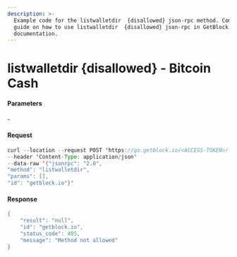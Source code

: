 ```yaml
---
description: >-
  Example code for the listwalletdir  {disallowed} json-rpc method. Сomplete
  guide on how to use listwalletdir  {disallowed} json-rpc in GetBlock.io Web3
  documentation.
---
```


# listwalletdir {disallowed} - Bitcoin Cash

#### Parameters

\-

#### Request

```java
curl --location --request POST 'https://go.getblock.io/<ACCESS-TOKEN>/' 
--header 'Content-Type: application/json' 
--data-raw '{"jsonrpc": "2.0",
"method": "listwalletdir",
"params": [],
"id": "getblock.io"}'
```

#### Response

```java
{
    "result": "null",
    "id": "getblock.io",
    "status_code": 405,
    "message": "Method not allowed"
}
```
